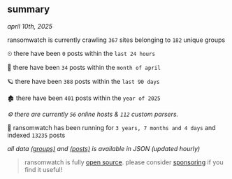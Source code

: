 
## summary
_april 10th, 2025_

ransomwatch is currently crawling `367` sites belonging to `182` unique groups

⏲ there have been `0` posts within the `last 24 hours`

🦈 there have been `34` posts within the `month of april`

🪐 there have been `388` posts within the `last 90 days`

🏚 there have been `401` posts within the `year of 2025`

_⚙️ there are currently `56` online hosts & `112` custom parsers._

🦕 ransomwatch has been running for `3 years, 7 months and 4 days` and indexed `13235` posts

_all data  [(groups)](http://https://dataleak.hopeless99.top//groups) and [(posts)](http://https://dataleak.hopeless99.top//posts) is available in JSON (updated hourly)_

> ransomwatch is fully [open source](https://github.com/joshhighet/ransomwatch#ransomwatch--). please consider [sponsoring](https://github.com/sponsors/joshhighet) if you find it useful!
